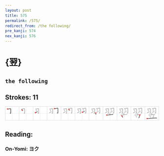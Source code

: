 ```yaml
---
layout: post
title: 575
permalink: /575/
redirect_from: /the following/
pre_kanji: 574
nex_kanji: 576
---
```


# {翌}

## `the following`

## Strokes: 11

<div class="stroke"><img src="../images/E7BF8C.png" /></div>

## Reading:

### On-Yomi: ヨク
